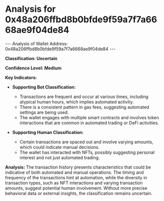# Analysis for 0x48a206ffbd8b0bfde9f59a7f7a6668ae9f04de84

--- Analysis of Wallet Address: 0x48a206ffbd8b0bfde9f59a7f7a6668ae9f04de84 ---

**Classification: Uncertain**

**Confidence Level: Medium**

**Key Indicators:**

- **Supporting Bot Classification:**
  - Transactions are frequent and occur at various times, including atypical human hours, which implies automated activity.
  - There is a consistent pattern in gas fees, suggesting automated settings are being used.
  - The wallet engages with multiple smart contracts and involves token interactions that are common in automated trading or DeFi activities.

- **Supporting Human Classification:**
  - Certain transactions are spaced out and involve varying amounts, which could indicate manual decisions.
  - The wallet has interacted with NFTs, possibly suggesting personal interest and not just automated trading.

**Analysis:**
The transaction history presents characteristics that could be indicative of both automated and manual operations. The timing and frequency of the transactions hint at automation, while the diversity in transaction types, such as NFT interactions and varying transaction amounts, suggest potential human involvement. Without more precise behavioral data or external insights, the classification remains uncertain.